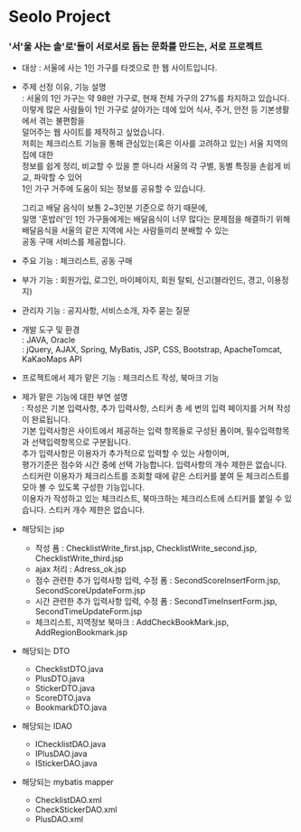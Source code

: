 # Seolo Project

### '서'울 사는 솔'로'들이 서로서로 돕는 문화를 만드는, 서로 프로젝트
* 대상 : 서울에 사는 1인 가구를 타겟으로 한 웹 사이트입니다.
* 주제 선정 이유, 기능 설명   
: 서울의 1인 가구는 약 98만 가구로, 현재 전체 가구의 27%를 차지하고 있습니다.   
  이렇게 많은 사람들이 1인 가구로 살아가는 데에 있어 식사, 주거, 안전 등 기본생활에서 겪는 불편함을   
  덜어주는 웹 사이트를 제작하고 싶었습니다.   
  저희는 체크리스트 기능을 통해 관심있는(혹은 이사를 고려하고 있는) 서울 지역의 집에 대한    
  정보를 쉽게 정리, 비교할 수 있을 뿐 아니라
  서울의 각 구별, 동별 특징을 손쉽게 비교, 파악할 수 있어    
  1인 가구 거주에 도움이 되는 정보를 공유할 수 있습니다.  
  
  그리고 배달 음식이 보통 2~3인분 기준으로 하기 때문에,    
  일명 '혼밥러'인 1인 가구들에게는 배달음식이 너무 많다는 문제점을 해결하기 위해   
  배달음식을 서울의 같은 지역에 사는 사람들끼리 분배할 수 있는    
  공동 구매 서비스를 제공합니다.
* 주요 기능 : 체크리스트, 공동 구매
* 부가 기능 : 회원가입, 로그인, 마이페이지, 회원 탈퇴, 신고(블라인드, 경고, 이용정지)
* 관리자 기능 : 공지사항, 서비스소개, 자주 묻는 질문
* 개발 도구 및 환경   
  : JAVA, Oracle   
  : jQuery, AJAX, Spring, MyBatis, JSP, CSS, Bootstrap, ApacheTomcat, KaKaoMaps API
* 프로젝트에서 제가 맡은 기능 : 체크리스트 작성, 북마크 기능
* 제가 맡은 기능에 대한 부연 설명   
  : 작성은 기본 입력사항, 추가 입력사항, 스티커 총 세 번의 입력 페이지를 거쳐 작성이 완료됩니다.    
    기본 입력사항은 사이트에서 제공하는 입력 항목들로 구성된 폼이며, 필수입력항목과 선택입력항목으로 구분됩니다.   
    추가 입력사항은 이용자가 추가적으로 입력할 수 있는 사항이며,      
    평가기준은 점수와 시간 중에 선택 가능합니다. 입력사항의 개수 제한은 없습니다.   
    스티커란 이용자가 체크리스트를 조회할 때에 같은 스티커를 붙여 둔 체크리스트를 모아 볼 수 있도록 구성한 기능입니다.    
    이용자가 작성하고 있는 체크리스트, 북마크하는 체크리스트에 스티커를 붙일 수 있습니다. 스티커 개수 제한은 없습니다.   
* 해당되는 jsp   
  - 작성 폼 : ChecklistWrite_first.jsp, ChecklistWrite_second.jsp, ChecklistWrite_third.jsp    
  - ajax 처리 :  Adress_ok.jsp       
  - 점수 관련한 추가 입력사항 입력, 수정 폼 : SecondScoreInsertForm.jsp, SecondScoreUpdateForm.jsp   
  - 시간 관련한 추가 입력사항 입력, 수정 폼 : SecondTimeInsertForm.jsp, SecondTimeUpdateForm.jsp      
  - 체크리스트, 지역정보 북마크 : AddCheckBookMark.jsp, AddRegionBookmark.jsp     
* 해당되는 DTO 
  - ChecklistDTO.java
  - PlusDTO.java
  - StickerDTO.java
  - ScoreDTO.java
  - BookmarkDTO.java
* 해당되는 IDAO 
   - IChecklistDAO.java
   - IPlusDAO.java
   - IStickerDAO.java
* 해당되는 mybatis mapper 
  - ChecklistDAO.xml
  - CheckStickerDAO.xml
  - PlusDAO.xml
  
